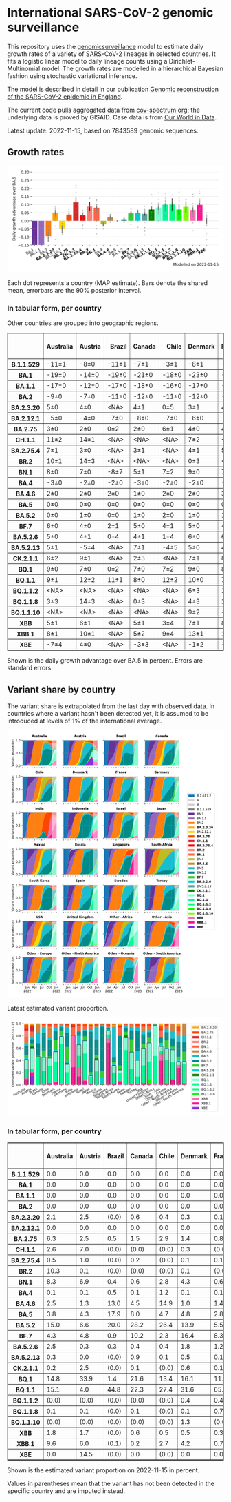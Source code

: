 # International SARS-CoV-2 genomic surveillance

This repository uses the [genomicsurveillance](https://github.com/gerstung-lab/genomicsurveillance) model to estimate daily growth rates of a variety of SARS-CoV-2 lineages in selected countries. It fits a logistic linear model to daily lineage counts using a Dirichlet-Multinomial model. The growth rates are modelled in a hierarchical Bayesian fashion using stochastic variational inference. 

The model is described in detail in our publication [Genomic reconstruction of the SARS-CoV-2 epidemic in England](https://www.nature.com/articles/s41586-021-04069-y).

The current code pulls aggregated data from [cov-spectrum.org](cov-spectrum.org); the underlying data is proved by GISAID. Case data is from [Our World in Data](https://ourworldindata.org/explorers/coronavirus-data-explorer).

Latest update: 2022-11-15, based on 7843589 genomic sequences.

## Growth rates
![Growth rates](plots/growth-rate-latest.png)

Each dot represents a country (MAP estimate). Bars denote the shared mean, errorbars are the 90% posterior interval.

### In tabular form, per country

Other countries are grouped into geographic regions.

<small><table border="1" class="dataframe">
  <thead>
    <tr style="text-align: right;">
      <th></th>
      <th>Australia</th>
      <th>Austria</th>
      <th>Brazil</th>
      <th>Canada</th>
      <th>Chile</th>
      <th>Denmark</th>
      <th>France</th>
      <th>Germany</th>
      <th>India</th>
      <th>Indonesia</th>
      <th>Israel</th>
      <th>Japan</th>
      <th>Mexico</th>
      <th>Other - Africa</th>
      <th>Other - Asia</th>
      <th>Other - Europe</th>
      <th>Other - North America</th>
      <th>Other - Oceania</th>
      <th>Other - South America</th>
      <th>Russia</th>
      <th>Singapore</th>
      <th>South Africa</th>
      <th>South Korea</th>
      <th>Spain</th>
      <th>Sweden</th>
      <th>Turkey</th>
      <th>USA</th>
      <th>United Kingdom</th>
    </tr>
  </thead>
  <tbody>
    <tr>
      <th>B.1.1.529</th>
      <td>-11±1</td>
      <td>-8±0</td>
      <td>-11±1</td>
      <td>-7±1</td>
      <td>-3±1</td>
      <td>-8±1</td>
      <td>-7±0</td>
      <td>-6±0</td>
      <td>-4±0</td>
      <td>-5±1</td>
      <td>-5±1</td>
      <td>-4±1</td>
      <td>-4±1</td>
      <td>-7±0</td>
      <td>-4±0</td>
      <td>-16±0</td>
      <td>-19±1</td>
      <td>-8±1</td>
      <td>-13±0</td>
      <td>-13±1</td>
      <td>-4±1</td>
      <td>-9±0</td>
      <td>1±1</td>
      <td>-3±1</td>
      <td>-8±0</td>
      <td>-15±1</td>
      <td>-3±0</td>
      <td>-13±0</td>
    </tr>
    <tr>
      <th>BA.1</th>
      <td>-19±0</td>
      <td>-14±0</td>
      <td>-19±0</td>
      <td>-21±0</td>
      <td>-18±0</td>
      <td>-23±0</td>
      <td>-17±0</td>
      <td>-20±0</td>
      <td>-12±0</td>
      <td>-13±0</td>
      <td>-23±0</td>
      <td>-21±0</td>
      <td>-18±0</td>
      <td>-15±0</td>
      <td>-11±0</td>
      <td>-20±0</td>
      <td>-21±0</td>
      <td>-17±0</td>
      <td>-18±0</td>
      <td>-18±0</td>
      <td>-14±0</td>
      <td>-15±0</td>
      <td>-20±0</td>
      <td>-19±0</td>
      <td>-21±0</td>
      <td>-22±0</td>
      <td>-18±0</td>
      <td>-23±0</td>
    </tr>
    <tr>
      <th>BA.1.1</th>
      <td>-17±0</td>
      <td>-12±0</td>
      <td>-17±0</td>
      <td>-18±0</td>
      <td>-16±0</td>
      <td>-17±0</td>
      <td>-15±0</td>
      <td>-17±0</td>
      <td>-11±0</td>
      <td>-15±0</td>
      <td>-19±0</td>
      <td>-18±0</td>
      <td>-17±0</td>
      <td>-14±0</td>
      <td>-10±0</td>
      <td>-17±0</td>
      <td>-19±0</td>
      <td>-13±0</td>
      <td>-18±0</td>
      <td>-17±0</td>
      <td>-8±0</td>
      <td>-13±0</td>
      <td>-16±0</td>
      <td>-17±0</td>
      <td>-17±0</td>
      <td>-17±0</td>
      <td>-15±0</td>
      <td>-20±0</td>
    </tr>
    <tr>
      <th>BA.2</th>
      <td>-9±0</td>
      <td>-7±0</td>
      <td>-11±0</td>
      <td>-12±0</td>
      <td>-11±0</td>
      <td>-12±0</td>
      <td>-7±0</td>
      <td>-11±0</td>
      <td>-4±0</td>
      <td>-7±0</td>
      <td>-11±0</td>
      <td>-10±0</td>
      <td>-10±0</td>
      <td>-7±0</td>
      <td>-6±0</td>
      <td>-10±0</td>
      <td>-12±0</td>
      <td>-9±0</td>
      <td>-11±0</td>
      <td>-13±0</td>
      <td>-4±0</td>
      <td>-8±0</td>
      <td>-9±0</td>
      <td>-9±0</td>
      <td>-12±0</td>
      <td>-9±0</td>
      <td>-9±0</td>
      <td>-12±0</td>
    </tr>
    <tr>
      <th>BA.2.3.20</th>
      <td>5±0</td>
      <td>4±0</td>
      <td>&lt;NA&gt;</td>
      <td>4±1</td>
      <td>0±5</td>
      <td>3±1</td>
      <td>4±1</td>
      <td>6±1</td>
      <td>3±5</td>
      <td>3±4</td>
      <td>7±1</td>
      <td>6±1</td>
      <td>&lt;NA&gt;</td>
      <td>9±4</td>
      <td>6±0</td>
      <td>8±1</td>
      <td>2±4</td>
      <td>6±2</td>
      <td>&lt;NA&gt;</td>
      <td>&lt;NA&gt;</td>
      <td>4±1</td>
      <td>-3±6</td>
      <td>5±0</td>
      <td>8±2</td>
      <td>5±3</td>
      <td>-11±5</td>
      <td>6±0</td>
      <td>5±1</td>
    </tr>
    <tr>
      <th>BA.2.12.1</th>
      <td>-5±0</td>
      <td>-4±0</td>
      <td>-7±0</td>
      <td>-8±0</td>
      <td>-7±0</td>
      <td>-6±0</td>
      <td>-3±0</td>
      <td>-4±0</td>
      <td>-5±0</td>
      <td>-4±0</td>
      <td>-7±0</td>
      <td>-7±0</td>
      <td>-7±0</td>
      <td>-4±0</td>
      <td>-3±0</td>
      <td>-4±0</td>
      <td>-7±0</td>
      <td>-6±0</td>
      <td>-7±0</td>
      <td>-6±1</td>
      <td>-2±0</td>
      <td>-2±1</td>
      <td>-5±0</td>
      <td>-4±0</td>
      <td>-6±0</td>
      <td>-5±0</td>
      <td>-6±0</td>
      <td>-5±0</td>
    </tr>
    <tr>
      <th>BA.2.75</th>
      <td>3±0</td>
      <td>2±0</td>
      <td>0±2</td>
      <td>2±0</td>
      <td>6±1</td>
      <td>4±0</td>
      <td>4±0</td>
      <td>4±0</td>
      <td>5±0</td>
      <td>7±1</td>
      <td>4±0</td>
      <td>2±0</td>
      <td>6±2</td>
      <td>3±1</td>
      <td>4±0</td>
      <td>4±0</td>
      <td>0±2</td>
      <td>3±0</td>
      <td>4±1</td>
      <td>4±1</td>
      <td>3±0</td>
      <td>1±1</td>
      <td>3±0</td>
      <td>6±0</td>
      <td>5±1</td>
      <td>4±0</td>
      <td>4±0</td>
      <td>4±0</td>
    </tr>
    <tr>
      <th>CH.1.1</th>
      <td>11±2</td>
      <td>14±1</td>
      <td>&lt;NA&gt;</td>
      <td>&lt;NA&gt;</td>
      <td>&lt;NA&gt;</td>
      <td>7±2</td>
      <td>&lt;NA&gt;</td>
      <td>11±3</td>
      <td>18±3</td>
      <td>14±3</td>
      <td>5±3</td>
      <td>7±3</td>
      <td>&lt;NA&gt;</td>
      <td>&lt;NA&gt;</td>
      <td>22±3</td>
      <td>13±2</td>
      <td>&lt;NA&gt;</td>
      <td>&lt;NA&gt;</td>
      <td>&lt;NA&gt;</td>
      <td>&lt;NA&gt;</td>
      <td>21±3</td>
      <td>&lt;NA&gt;</td>
      <td>6±2</td>
      <td>&lt;NA&gt;</td>
      <td>&lt;NA&gt;</td>
      <td>3±3</td>
      <td>12±2</td>
      <td>11±2</td>
    </tr>
    <tr>
      <th>BA.2.75.4</th>
      <td>7±1</td>
      <td>3±0</td>
      <td>&lt;NA&gt;</td>
      <td>3±1</td>
      <td>&lt;NA&gt;</td>
      <td>4±1</td>
      <td>5±1</td>
      <td>5±1</td>
      <td>6±0</td>
      <td>4±5</td>
      <td>1±2</td>
      <td>-5±3</td>
      <td>-2±4</td>
      <td>&lt;NA&gt;</td>
      <td>5±2</td>
      <td>4±1</td>
      <td>&lt;NA&gt;</td>
      <td>&lt;NA&gt;</td>
      <td>&lt;NA&gt;</td>
      <td>&lt;NA&gt;</td>
      <td>0±2</td>
      <td>-3±4</td>
      <td>2±2</td>
      <td>2±4</td>
      <td>&lt;NA&gt;</td>
      <td>&lt;NA&gt;</td>
      <td>4±0</td>
      <td>3±1</td>
    </tr>
    <tr>
      <th>BR.2</th>
      <td>10±1</td>
      <td>14±3</td>
      <td>&lt;NA&gt;</td>
      <td>&lt;NA&gt;</td>
      <td>&lt;NA&gt;</td>
      <td>0±3</td>
      <td>&lt;NA&gt;</td>
      <td>&lt;NA&gt;</td>
      <td>&lt;NA&gt;</td>
      <td>&lt;NA&gt;</td>
      <td>&lt;NA&gt;</td>
      <td>5±3</td>
      <td>&lt;NA&gt;</td>
      <td>&lt;NA&gt;</td>
      <td>&lt;NA&gt;</td>
      <td>&lt;NA&gt;</td>
      <td>&lt;NA&gt;</td>
      <td>&lt;NA&gt;</td>
      <td>&lt;NA&gt;</td>
      <td>&lt;NA&gt;</td>
      <td>&lt;NA&gt;</td>
      <td>&lt;NA&gt;</td>
      <td>8±3</td>
      <td>&lt;NA&gt;</td>
      <td>&lt;NA&gt;</td>
      <td>&lt;NA&gt;</td>
      <td>9±3</td>
      <td>&lt;NA&gt;</td>
    </tr>
    <tr>
      <th>BN.1</th>
      <td>8±0</td>
      <td>7±0</td>
      <td>-8±7</td>
      <td>5±1</td>
      <td>7±2</td>
      <td>9±0</td>
      <td>7±1</td>
      <td>7±1</td>
      <td>13±0</td>
      <td>13±1</td>
      <td>9±1</td>
      <td>9±1</td>
      <td>-3±6</td>
      <td>&lt;NA&gt;</td>
      <td>9±1</td>
      <td>10±1</td>
      <td>0±5</td>
      <td>5±2</td>
      <td>-5±7</td>
      <td>0±6</td>
      <td>7±1</td>
      <td>&lt;NA&gt;</td>
      <td>9±1</td>
      <td>10±3</td>
      <td>12±2</td>
      <td>9±3</td>
      <td>10±1</td>
      <td>8±0</td>
    </tr>
    <tr>
      <th>BA.4</th>
      <td>-3±0</td>
      <td>-2±0</td>
      <td>-2±0</td>
      <td>-3±0</td>
      <td>-2±0</td>
      <td>-2±0</td>
      <td>-1±0</td>
      <td>-2±0</td>
      <td>-3±0</td>
      <td>-2±0</td>
      <td>-2±0</td>
      <td>-3±0</td>
      <td>-2±0</td>
      <td>-3±0</td>
      <td>-2±0</td>
      <td>-2±0</td>
      <td>-2±0</td>
      <td>-3±0</td>
      <td>-3±0</td>
      <td>-5±1</td>
      <td>-2±0</td>
      <td>-2±0</td>
      <td>-3±0</td>
      <td>-1±0</td>
      <td>-2±0</td>
      <td>-2±0</td>
      <td>-2±0</td>
      <td>-2±0</td>
    </tr>
    <tr>
      <th>BA.4.6</th>
      <td>2±0</td>
      <td>2±0</td>
      <td>2±0</td>
      <td>1±0</td>
      <td>2±0</td>
      <td>2±0</td>
      <td>3±0</td>
      <td>2±0</td>
      <td>4±1</td>
      <td>4±0</td>
      <td>3±0</td>
      <td>1±0</td>
      <td>2±0</td>
      <td>2±0</td>
      <td>3±0</td>
      <td>2±0</td>
      <td>1±0</td>
      <td>2±0</td>
      <td>2±0</td>
      <td>-1±1</td>
      <td>2±1</td>
      <td>0±0</td>
      <td>1±0</td>
      <td>3±0</td>
      <td>3±0</td>
      <td>2±1</td>
      <td>2±0</td>
      <td>2±0</td>
    </tr>
    <tr>
      <th>BA.5</th>
      <td>0±0</td>
      <td>0±0</td>
      <td>0±0</td>
      <td>0±0</td>
      <td>0±0</td>
      <td>0±0</td>
      <td>0±0</td>
      <td>0±0</td>
      <td>0±0</td>
      <td>0±0</td>
      <td>0±0</td>
      <td>0±0</td>
      <td>0±0</td>
      <td>0±0</td>
      <td>0±0</td>
      <td>0±0</td>
      <td>0±0</td>
      <td>0±0</td>
      <td>0±0</td>
      <td>0±0</td>
      <td>0±0</td>
      <td>0±0</td>
      <td>0±0</td>
      <td>0±0</td>
      <td>0±0</td>
      <td>0±0</td>
      <td>0±0</td>
      <td>0±0</td>
    </tr>
    <tr>
      <th>BA.5.2</th>
      <td>0±0</td>
      <td>1±0</td>
      <td>0±0</td>
      <td>1±0</td>
      <td>2±0</td>
      <td>1±0</td>
      <td>1±0</td>
      <td>2±0</td>
      <td>1±0</td>
      <td>1±0</td>
      <td>1±0</td>
      <td>1±0</td>
      <td>1±0</td>
      <td>0±0</td>
      <td>0±0</td>
      <td>1±0</td>
      <td>0±0</td>
      <td>0±0</td>
      <td>1±0</td>
      <td>2±0</td>
      <td>1±0</td>
      <td>-1±0</td>
      <td>2±0</td>
      <td>1±0</td>
      <td>1±0</td>
      <td>1±0</td>
      <td>1±0</td>
      <td>1±0</td>
    </tr>
    <tr>
      <th>BF.7</th>
      <td>6±0</td>
      <td>4±0</td>
      <td>2±1</td>
      <td>5±0</td>
      <td>4±1</td>
      <td>5±0</td>
      <td>4±0</td>
      <td>5±0</td>
      <td>3±3</td>
      <td>4±1</td>
      <td>5±0</td>
      <td>5±0</td>
      <td>5±1</td>
      <td>4±1</td>
      <td>8±1</td>
      <td>3±0</td>
      <td>5±1</td>
      <td>4±1</td>
      <td>6±0</td>
      <td>5±0</td>
      <td>-2±5</td>
      <td>3±1</td>
      <td>7±1</td>
      <td>5±0</td>
      <td>5±0</td>
      <td>3±1</td>
      <td>5±0</td>
      <td>4±0</td>
    </tr>
    <tr>
      <th>BA.5.2.6</th>
      <td>5±0</td>
      <td>4±1</td>
      <td>0±4</td>
      <td>4±1</td>
      <td>1±4</td>
      <td>6±0</td>
      <td>6±0</td>
      <td>5±0</td>
      <td>6±1</td>
      <td>6±0</td>
      <td>5±0</td>
      <td>5±0</td>
      <td>-4±7</td>
      <td>3±1</td>
      <td>6±0</td>
      <td>5±0</td>
      <td>5±2</td>
      <td>6±2</td>
      <td>5±3</td>
      <td>6±1</td>
      <td>7±1</td>
      <td>1±0</td>
      <td>5±1</td>
      <td>5±1</td>
      <td>6±1</td>
      <td>5±0</td>
      <td>3±0</td>
      <td>5±0</td>
    </tr>
    <tr>
      <th>BA.5.2.13</th>
      <td>5±1</td>
      <td>-5±4</td>
      <td>&lt;NA&gt;</td>
      <td>7±1</td>
      <td>-4±5</td>
      <td>5±0</td>
      <td>4±1</td>
      <td>6±1</td>
      <td>-4±4</td>
      <td>4±1</td>
      <td>3±3</td>
      <td>-9±4</td>
      <td>-6±6</td>
      <td>&lt;NA&gt;</td>
      <td>5±2</td>
      <td>5±1</td>
      <td>&lt;NA&gt;</td>
      <td>&lt;NA&gt;</td>
      <td>&lt;NA&gt;</td>
      <td>2±6</td>
      <td>4±5</td>
      <td>-6±6</td>
      <td>9±4</td>
      <td>7±2</td>
      <td>1±2</td>
      <td>-1±3</td>
      <td>5±1</td>
      <td>5±0</td>
    </tr>
    <tr>
      <th>CK.2.1.1</th>
      <td>6±2</td>
      <td>9±1</td>
      <td>&lt;NA&gt;</td>
      <td>2±3</td>
      <td>&lt;NA&gt;</td>
      <td>7±1</td>
      <td>8±3</td>
      <td>7±1</td>
      <td>&lt;NA&gt;</td>
      <td>&lt;NA&gt;</td>
      <td>3±2</td>
      <td>6±3</td>
      <td>5±3</td>
      <td>&lt;NA&gt;</td>
      <td>&lt;NA&gt;</td>
      <td>6±2</td>
      <td>&lt;NA&gt;</td>
      <td>&lt;NA&gt;</td>
      <td>&lt;NA&gt;</td>
      <td>&lt;NA&gt;</td>
      <td>16±3</td>
      <td>5±3</td>
      <td>8±3</td>
      <td>11±2</td>
      <td>4±3</td>
      <td>&lt;NA&gt;</td>
      <td>8±2</td>
      <td>8±2</td>
    </tr>
    <tr>
      <th>BQ.1</th>
      <td>9±0</td>
      <td>7±0</td>
      <td>0±2</td>
      <td>7±0</td>
      <td>7±2</td>
      <td>9±0</td>
      <td>8±0</td>
      <td>8±0</td>
      <td>5±6</td>
      <td>13±1</td>
      <td>10±0</td>
      <td>7±1</td>
      <td>9±2</td>
      <td>7±0</td>
      <td>10±1</td>
      <td>8±0</td>
      <td>8±1</td>
      <td>5±2</td>
      <td>8±2</td>
      <td>&lt;NA&gt;</td>
      <td>17±2</td>
      <td>4±1</td>
      <td>7±1</td>
      <td>10±1</td>
      <td>11±1</td>
      <td>8±1</td>
      <td>8±0</td>
      <td>8±0</td>
    </tr>
    <tr>
      <th>BQ.1.1</th>
      <td>9±1</td>
      <td>12±2</td>
      <td>11±1</td>
      <td>8±0</td>
      <td>12±2</td>
      <td>10±0</td>
      <td>7±0</td>
      <td>9±0</td>
      <td>3±9</td>
      <td>16±2</td>
      <td>11±0</td>
      <td>10±1</td>
      <td>9±2</td>
      <td>6±1</td>
      <td>7±1</td>
      <td>11±0</td>
      <td>13±2</td>
      <td>6±8</td>
      <td>14±1</td>
      <td>&lt;NA&gt;</td>
      <td>17±2</td>
      <td>7±2</td>
      <td>9±1</td>
      <td>12±0</td>
      <td>13±1</td>
      <td>6±1</td>
      <td>10±0</td>
      <td>8±0</td>
    </tr>
    <tr>
      <th>BQ.1.1.2</th>
      <td>&lt;NA&gt;</td>
      <td>&lt;NA&gt;</td>
      <td>&lt;NA&gt;</td>
      <td>&lt;NA&gt;</td>
      <td>&lt;NA&gt;</td>
      <td>6±3</td>
      <td>16±3</td>
      <td>&lt;NA&gt;</td>
      <td>&lt;NA&gt;</td>
      <td>&lt;NA&gt;</td>
      <td>6±3</td>
      <td>&lt;NA&gt;</td>
      <td>&lt;NA&gt;</td>
      <td>&lt;NA&gt;</td>
      <td>&lt;NA&gt;</td>
      <td>9±3</td>
      <td>&lt;NA&gt;</td>
      <td>&lt;NA&gt;</td>
      <td>&lt;NA&gt;</td>
      <td>&lt;NA&gt;</td>
      <td>&lt;NA&gt;</td>
      <td>&lt;NA&gt;</td>
      <td>&lt;NA&gt;</td>
      <td>&lt;NA&gt;</td>
      <td>8±3</td>
      <td>&lt;NA&gt;</td>
      <td>12±3</td>
      <td>12±2</td>
    </tr>
    <tr>
      <th>BQ.1.1.8</th>
      <td>3±3</td>
      <td>14±3</td>
      <td>&lt;NA&gt;</td>
      <td>0±3</td>
      <td>&lt;NA&gt;</td>
      <td>4±3</td>
      <td>13±3</td>
      <td>6±3</td>
      <td>&lt;NA&gt;</td>
      <td>&lt;NA&gt;</td>
      <td>&lt;NA&gt;</td>
      <td>&lt;NA&gt;</td>
      <td>&lt;NA&gt;</td>
      <td>&lt;NA&gt;</td>
      <td>18±3</td>
      <td>9±3</td>
      <td>&lt;NA&gt;</td>
      <td>&lt;NA&gt;</td>
      <td>&lt;NA&gt;</td>
      <td>&lt;NA&gt;</td>
      <td>&lt;NA&gt;</td>
      <td>&lt;NA&gt;</td>
      <td>&lt;NA&gt;</td>
      <td>&lt;NA&gt;</td>
      <td>5±3</td>
      <td>1±4</td>
      <td>6±2</td>
      <td>12±1</td>
    </tr>
    <tr>
      <th>BQ.1.1.10</th>
      <td>&lt;NA&gt;</td>
      <td>&lt;NA&gt;</td>
      <td>&lt;NA&gt;</td>
      <td>&lt;NA&gt;</td>
      <td>&lt;NA&gt;</td>
      <td>9±2</td>
      <td>&lt;NA&gt;</td>
      <td>9±3</td>
      <td>&lt;NA&gt;</td>
      <td>&lt;NA&gt;</td>
      <td>6±3</td>
      <td>&lt;NA&gt;</td>
      <td>&lt;NA&gt;</td>
      <td>&lt;NA&gt;</td>
      <td>&lt;NA&gt;</td>
      <td>13±3</td>
      <td>&lt;NA&gt;</td>
      <td>&lt;NA&gt;</td>
      <td>&lt;NA&gt;</td>
      <td>&lt;NA&gt;</td>
      <td>&lt;NA&gt;</td>
      <td>&lt;NA&gt;</td>
      <td>&lt;NA&gt;</td>
      <td>&lt;NA&gt;</td>
      <td>8±3</td>
      <td>&lt;NA&gt;</td>
      <td>13±3</td>
      <td>2±3</td>
    </tr>
    <tr>
      <th>XBB</th>
      <td>5±1</td>
      <td>6±1</td>
      <td>&lt;NA&gt;</td>
      <td>5±1</td>
      <td>3±4</td>
      <td>7±1</td>
      <td>8±2</td>
      <td>4±1</td>
      <td>15±0</td>
      <td>16±1</td>
      <td>9±1</td>
      <td>6±1</td>
      <td>&lt;NA&gt;</td>
      <td>11±3</td>
      <td>8±1</td>
      <td>7±1</td>
      <td>&lt;NA&gt;</td>
      <td>7±3</td>
      <td>1±5</td>
      <td>&lt;NA&gt;</td>
      <td>8±0</td>
      <td>-1±4</td>
      <td>7±2</td>
      <td>5±4</td>
      <td>2±2</td>
      <td>-6±5</td>
      <td>8±1</td>
      <td>7±1</td>
    </tr>
    <tr>
      <th>XBB.1</th>
      <td>8±1</td>
      <td>10±1</td>
      <td>&lt;NA&gt;</td>
      <td>5±2</td>
      <td>9±4</td>
      <td>13±1</td>
      <td>12±3</td>
      <td>7±2</td>
      <td>17±1</td>
      <td>18±3</td>
      <td>11±1</td>
      <td>7±2</td>
      <td>&lt;NA&gt;</td>
      <td>&lt;NA&gt;</td>
      <td>10±1</td>
      <td>12±1</td>
      <td>7±4</td>
      <td>14±2</td>
      <td>7±4</td>
      <td>&lt;NA&gt;</td>
      <td>9±0</td>
      <td>7±4</td>
      <td>10±2</td>
      <td>10±4</td>
      <td>7±3</td>
      <td>2±5</td>
      <td>10±1</td>
      <td>13±1</td>
    </tr>
    <tr>
      <th>XBE</th>
      <td>-7±4</td>
      <td>4±0</td>
      <td>&lt;NA&gt;</td>
      <td>-3±3</td>
      <td>&lt;NA&gt;</td>
      <td>-1±2</td>
      <td>-1±2</td>
      <td>1±1</td>
      <td>-2±2</td>
      <td>-9±4</td>
      <td>-1±3</td>
      <td>&lt;NA&gt;</td>
      <td>&lt;NA&gt;</td>
      <td>&lt;NA&gt;</td>
      <td>-3±2</td>
      <td>1±1</td>
      <td>-12±7</td>
      <td>&lt;NA&gt;</td>
      <td>&lt;NA&gt;</td>
      <td>&lt;NA&gt;</td>
      <td>&lt;NA&gt;</td>
      <td>&lt;NA&gt;</td>
      <td>3±0</td>
      <td>&lt;NA&gt;</td>
      <td>5±3</td>
      <td>&lt;NA&gt;</td>
      <td>3±1</td>
      <td>2±1</td>
    </tr>
  </tbody>
</table></small>

Shown is the daily growth advantage over BA.5 in percent. Errors are standard errors.

## Variant share by country

The variant share is extrapolated from the last day with observed data. In countries where a variant hasn't been detected yet, it is assumed to be introduced at levels of 1% of the international average. 

![Variant share by country](plots/variant-share-latest.png)

Latest estimated variant proportion.

![Variant share by country](plots/variant-share-bar.png)

### In tabular form, per country

<small><table border="1" class="dataframe">
  <thead>
    <tr style="text-align: right;">
      <th></th>
      <th>Australia</th>
      <th>Austria</th>
      <th>Brazil</th>
      <th>Canada</th>
      <th>Chile</th>
      <th>Denmark</th>
      <th>France</th>
      <th>Germany</th>
      <th>India</th>
      <th>Indonesia</th>
      <th>Israel</th>
      <th>Japan</th>
      <th>Mexico</th>
      <th>Russia</th>
      <th>Singapore</th>
      <th>South Africa</th>
      <th>South Korea</th>
      <th>Spain</th>
      <th>Sweden</th>
      <th>Turkey</th>
      <th>USA</th>
      <th>United Kingdom</th>
      <th>Other - Africa</th>
      <th>Other - Asia</th>
      <th>Other - Europe</th>
      <th>Other - North America</th>
      <th>Other - Oceania</th>
      <th>Other - South America</th>
    </tr>
  </thead>
  <tbody>
    <tr>
      <th>B.1.1.529</th>
      <td>0.0</td>
      <td>0.0</td>
      <td>0.0</td>
      <td>0.0</td>
      <td>0.0</td>
      <td>0.0</td>
      <td>0.0</td>
      <td>0.0</td>
      <td>0.0</td>
      <td>0.0</td>
      <td>0.0</td>
      <td>0.0</td>
      <td>0.0</td>
      <td>0.0</td>
      <td>0.0</td>
      <td>0.0</td>
      <td>0.0</td>
      <td>0.0</td>
      <td>0.0</td>
      <td>0.0</td>
      <td>0.0</td>
      <td>0.0</td>
      <td>0.0</td>
      <td>0.0</td>
      <td>0.0</td>
      <td>0.0</td>
      <td>0.0</td>
      <td>0.0</td>
    </tr>
    <tr>
      <th>BA.1</th>
      <td>0.0</td>
      <td>0.0</td>
      <td>0.0</td>
      <td>0.0</td>
      <td>0.0</td>
      <td>0.0</td>
      <td>0.0</td>
      <td>0.0</td>
      <td>0.0</td>
      <td>0.0</td>
      <td>0.0</td>
      <td>0.0</td>
      <td>0.0</td>
      <td>0.0</td>
      <td>0.0</td>
      <td>0.0</td>
      <td>0.0</td>
      <td>0.0</td>
      <td>0.0</td>
      <td>0.0</td>
      <td>0.0</td>
      <td>0.0</td>
      <td>0.0</td>
      <td>0.0</td>
      <td>0.0</td>
      <td>0.0</td>
      <td>0.0</td>
      <td>0.0</td>
    </tr>
    <tr>
      <th>BA.1.1</th>
      <td>0.0</td>
      <td>0.0</td>
      <td>0.0</td>
      <td>0.0</td>
      <td>0.0</td>
      <td>0.0</td>
      <td>0.0</td>
      <td>0.0</td>
      <td>0.0</td>
      <td>0.0</td>
      <td>0.0</td>
      <td>0.0</td>
      <td>0.0</td>
      <td>0.0</td>
      <td>0.0</td>
      <td>0.0</td>
      <td>0.0</td>
      <td>0.0</td>
      <td>0.0</td>
      <td>0.0</td>
      <td>0.0</td>
      <td>0.0</td>
      <td>0.0</td>
      <td>0.0</td>
      <td>0.0</td>
      <td>0.0</td>
      <td>0.0</td>
      <td>0.0</td>
    </tr>
    <tr>
      <th>BA.2</th>
      <td>0.0</td>
      <td>0.0</td>
      <td>0.0</td>
      <td>0.0</td>
      <td>0.0</td>
      <td>0.0</td>
      <td>0.0</td>
      <td>0.0</td>
      <td>0.0</td>
      <td>0.0</td>
      <td>0.0</td>
      <td>0.0</td>
      <td>0.0</td>
      <td>0.0</td>
      <td>0.0</td>
      <td>0.0</td>
      <td>0.0</td>
      <td>0.0</td>
      <td>0.0</td>
      <td>0.0</td>
      <td>0.0</td>
      <td>0.0</td>
      <td>0.0</td>
      <td>0.0</td>
      <td>0.0</td>
      <td>0.0</td>
      <td>0.0</td>
      <td>0.0</td>
    </tr>
    <tr>
      <th>BA.2.3.20</th>
      <td>2.1</td>
      <td>2.5</td>
      <td>(0.0)</td>
      <td>0.6</td>
      <td>0.4</td>
      <td>0.3</td>
      <td>0.1</td>
      <td>0.6</td>
      <td>0.0</td>
      <td>0.1</td>
      <td>1.3</td>
      <td>2.0</td>
      <td>(0.0)</td>
      <td>(0.0)</td>
      <td>0.5</td>
      <td>0.6</td>
      <td>2.9</td>
      <td>0.3</td>
      <td>0.3</td>
      <td>0.0</td>
      <td>0.8</td>
      <td>0.2</td>
      <td>1.1</td>
      <td>3.5</td>
      <td>0.7</td>
      <td>0.9</td>
      <td>5.0</td>
      <td>(0.0)</td>
    </tr>
    <tr>
      <th>BA.2.12.1</th>
      <td>0.0</td>
      <td>0.0</td>
      <td>0.0</td>
      <td>0.0</td>
      <td>0.0</td>
      <td>0.0</td>
      <td>0.0</td>
      <td>0.0</td>
      <td>0.0</td>
      <td>0.0</td>
      <td>0.0</td>
      <td>0.0</td>
      <td>0.0</td>
      <td>0.0</td>
      <td>0.0</td>
      <td>0.0</td>
      <td>0.0</td>
      <td>0.0</td>
      <td>0.0</td>
      <td>0.0</td>
      <td>0.0</td>
      <td>0.0</td>
      <td>0.0</td>
      <td>0.0</td>
      <td>0.0</td>
      <td>0.0</td>
      <td>0.0</td>
      <td>0.0</td>
    </tr>
    <tr>
      <th>BA.2.75</th>
      <td>6.3</td>
      <td>2.5</td>
      <td>0.5</td>
      <td>1.5</td>
      <td>2.9</td>
      <td>1.4</td>
      <td>0.8</td>
      <td>1.6</td>
      <td>2.9</td>
      <td>2.8</td>
      <td>1.9</td>
      <td>0.9</td>
      <td>3.2</td>
      <td>1.9</td>
      <td>3.6</td>
      <td>1.2</td>
      <td>2.2</td>
      <td>1.4</td>
      <td>1.1</td>
      <td>3.6</td>
      <td>1.6</td>
      <td>2.6</td>
      <td>0.3</td>
      <td>5.9</td>
      <td>1.8</td>
      <td>0.2</td>
      <td>7.3</td>
      <td>0.9</td>
    </tr>
    <tr>
      <th>CH.1.1</th>
      <td>2.6</td>
      <td>7.0</td>
      <td>(0.0)</td>
      <td>(0.0)</td>
      <td>(0.0)</td>
      <td>0.3</td>
      <td>(0.0)</td>
      <td>0.2</td>
      <td>2.9</td>
      <td>0.9</td>
      <td>0.2</td>
      <td>0.6</td>
      <td>(0.0)</td>
      <td>(0.0)</td>
      <td>0.4</td>
      <td>(0.0)</td>
      <td>1.0</td>
      <td>(0.0)</td>
      <td>(0.0)</td>
      <td>0.3</td>
      <td>0.7</td>
      <td>1.1</td>
      <td>(0.0)</td>
      <td>1.3</td>
      <td>0.9</td>
      <td>(0.0)</td>
      <td>(0.0)</td>
      <td>(0.0)</td>
    </tr>
    <tr>
      <th>BA.2.75.4</th>
      <td>0.5</td>
      <td>1.0</td>
      <td>(0.0)</td>
      <td>0.2</td>
      <td>(0.0)</td>
      <td>0.1</td>
      <td>0.1</td>
      <td>0.2</td>
      <td>0.2</td>
      <td>0.0</td>
      <td>0.1</td>
      <td>0.0</td>
      <td>0.1</td>
      <td>(0.0)</td>
      <td>0.0</td>
      <td>0.1</td>
      <td>0.0</td>
      <td>0.1</td>
      <td>(0.0)</td>
      <td>(0.0)</td>
      <td>0.1</td>
      <td>0.1</td>
      <td>(0.0)</td>
      <td>0.1</td>
      <td>0.1</td>
      <td>(0.0)</td>
      <td>(0.0)</td>
      <td>(0.0)</td>
    </tr>
    <tr>
      <th>BR.2</th>
      <td>10.3</td>
      <td>0.1</td>
      <td>(0.0)</td>
      <td>(0.0)</td>
      <td>(0.0)</td>
      <td>0.1</td>
      <td>(0.0)</td>
      <td>(0.0)</td>
      <td>(0.0)</td>
      <td>(0.0)</td>
      <td>(0.0)</td>
      <td>0.1</td>
      <td>(0.0)</td>
      <td>(0.0)</td>
      <td>(0.0)</td>
      <td>(0.0)</td>
      <td>0.3</td>
      <td>(0.0)</td>
      <td>(0.0)</td>
      <td>(0.0)</td>
      <td>0.0</td>
      <td>(0.0)</td>
      <td>(0.0)</td>
      <td>(0.0)</td>
      <td>(0.0)</td>
      <td>(0.0)</td>
      <td>(0.0)</td>
      <td>(0.0)</td>
    </tr>
    <tr>
      <th>BN.1</th>
      <td>8.3</td>
      <td>6.9</td>
      <td>0.4</td>
      <td>0.6</td>
      <td>2.8</td>
      <td>4.3</td>
      <td>0.6</td>
      <td>2.7</td>
      <td>13.0</td>
      <td>8.5</td>
      <td>5.8</td>
      <td>6.1</td>
      <td>1.0</td>
      <td>0.2</td>
      <td>2.7</td>
      <td>(0.1)</td>
      <td>11.8</td>
      <td>1.3</td>
      <td>3.3</td>
      <td>3.0</td>
      <td>3.2</td>
      <td>5.1</td>
      <td>(0.0)</td>
      <td>10.7</td>
      <td>4.3</td>
      <td>0.9</td>
      <td>2.9</td>
      <td>0.1</td>
    </tr>
    <tr>
      <th>BA.4</th>
      <td>0.1</td>
      <td>0.1</td>
      <td>0.5</td>
      <td>0.1</td>
      <td>1.2</td>
      <td>0.1</td>
      <td>0.1</td>
      <td>0.1</td>
      <td>0.0</td>
      <td>0.0</td>
      <td>0.1</td>
      <td>0.0</td>
      <td>0.4</td>
      <td>0.0</td>
      <td>0.0</td>
      <td>3.0</td>
      <td>0.0</td>
      <td>0.0</td>
      <td>0.1</td>
      <td>0.0</td>
      <td>0.1</td>
      <td>0.0</td>
      <td>0.0</td>
      <td>0.0</td>
      <td>0.1</td>
      <td>0.5</td>
      <td>0.1</td>
      <td>0.2</td>
    </tr>
    <tr>
      <th>BA.4.6</th>
      <td>2.5</td>
      <td>1.3</td>
      <td>13.0</td>
      <td>4.5</td>
      <td>14.9</td>
      <td>1.0</td>
      <td>1.4</td>
      <td>1.0</td>
      <td>0.0</td>
      <td>0.4</td>
      <td>0.7</td>
      <td>0.2</td>
      <td>2.6</td>
      <td>0.0</td>
      <td>0.0</td>
      <td>2.1</td>
      <td>0.1</td>
      <td>1.5</td>
      <td>1.4</td>
      <td>0.1</td>
      <td>5.0</td>
      <td>1.5</td>
      <td>0.3</td>
      <td>0.3</td>
      <td>1.3</td>
      <td>10.2</td>
      <td>4.8</td>
      <td>17.0</td>
    </tr>
    <tr>
      <th>BA.5</th>
      <td>3.8</td>
      <td>4.3</td>
      <td>17.9</td>
      <td>8.0</td>
      <td>4.7</td>
      <td>4.8</td>
      <td>2.8</td>
      <td>9.0</td>
      <td>0.0</td>
      <td>0.2</td>
      <td>2.2</td>
      <td>3.6</td>
      <td>18.6</td>
      <td>3.2</td>
      <td>0.1</td>
      <td>48.6</td>
      <td>1.7</td>
      <td>3.4</td>
      <td>5.1</td>
      <td>4.9</td>
      <td>6.0</td>
      <td>3.5</td>
      <td>0.6</td>
      <td>1.0</td>
      <td>5.1</td>
      <td>12.1</td>
      <td>9.0</td>
      <td>12.6</td>
    </tr>
    <tr>
      <th>BA.5.2</th>
      <td>15.0</td>
      <td>6.6</td>
      <td>20.0</td>
      <td>28.2</td>
      <td>26.4</td>
      <td>13.9</td>
      <td>5.5</td>
      <td>22.8</td>
      <td>0.0</td>
      <td>7.2</td>
      <td>8.6</td>
      <td>65.6</td>
      <td>25.3</td>
      <td>72.0</td>
      <td>2.2</td>
      <td>7.2</td>
      <td>48.3</td>
      <td>5.3</td>
      <td>14.3</td>
      <td>32.6</td>
      <td>15.8</td>
      <td>8.8</td>
      <td>0.7</td>
      <td>8.6</td>
      <td>13.1</td>
      <td>12.7</td>
      <td>24.8</td>
      <td>14.9</td>
    </tr>
    <tr>
      <th>BF.7</th>
      <td>4.3</td>
      <td>4.8</td>
      <td>0.9</td>
      <td>10.2</td>
      <td>2.3</td>
      <td>16.4</td>
      <td>8.3</td>
      <td>24.0</td>
      <td>0.0</td>
      <td>0.1</td>
      <td>6.0</td>
      <td>3.5</td>
      <td>4.9</td>
      <td>10.7</td>
      <td>0.0</td>
      <td>2.1</td>
      <td>5.0</td>
      <td>5.3</td>
      <td>18.9</td>
      <td>1.2</td>
      <td>5.3</td>
      <td>5.5</td>
      <td>0.6</td>
      <td>1.4</td>
      <td>11.9</td>
      <td>2.6</td>
      <td>3.5</td>
      <td>14.5</td>
    </tr>
    <tr>
      <th>BA.5.2.6</th>
      <td>2.5</td>
      <td>0.3</td>
      <td>0.3</td>
      <td>0.4</td>
      <td>0.4</td>
      <td>1.8</td>
      <td>1.2</td>
      <td>1.8</td>
      <td>0.0</td>
      <td>14.3</td>
      <td>0.7</td>
      <td>2.2</td>
      <td>0.3</td>
      <td>10.7</td>
      <td>1.7</td>
      <td>2.9</td>
      <td>1.2</td>
      <td>0.3</td>
      <td>1.8</td>
      <td>13.9</td>
      <td>0.8</td>
      <td>1.4</td>
      <td>0.4</td>
      <td>4.5</td>
      <td>1.4</td>
      <td>2.5</td>
      <td>4.7</td>
      <td>1.6</td>
    </tr>
    <tr>
      <th>BA.5.2.13</th>
      <td>0.3</td>
      <td>0.0</td>
      <td>(0.0)</td>
      <td>0.9</td>
      <td>0.1</td>
      <td>0.5</td>
      <td>0.1</td>
      <td>0.4</td>
      <td>0.0</td>
      <td>0.1</td>
      <td>0.1</td>
      <td>0.0</td>
      <td>0.1</td>
      <td>0.2</td>
      <td>0.0</td>
      <td>0.1</td>
      <td>0.6</td>
      <td>0.2</td>
      <td>0.0</td>
      <td>0.0</td>
      <td>0.2</td>
      <td>1.5</td>
      <td>(0.0)</td>
      <td>0.1</td>
      <td>0.2</td>
      <td>(0.0)</td>
      <td>(0.0)</td>
      <td>(0.0)</td>
    </tr>
    <tr>
      <th>CK.2.1.1</th>
      <td>0.2</td>
      <td>2.5</td>
      <td>(0.0)</td>
      <td>0.1</td>
      <td>(0.0)</td>
      <td>0.6</td>
      <td>0.1</td>
      <td>2.1</td>
      <td>(0.0)</td>
      <td>(0.0)</td>
      <td>0.1</td>
      <td>0.1</td>
      <td>3.1</td>
      <td>(0.0)</td>
      <td>0.2</td>
      <td>0.9</td>
      <td>0.3</td>
      <td>3.8</td>
      <td>0.4</td>
      <td>(0.0)</td>
      <td>0.4</td>
      <td>0.2</td>
      <td>(0.0)</td>
      <td>(0.0)</td>
      <td>0.1</td>
      <td>(0.0)</td>
      <td>(0.0)</td>
      <td>(0.0)</td>
    </tr>
    <tr>
      <th>BQ.1</th>
      <td>14.8</td>
      <td>33.9</td>
      <td>1.4</td>
      <td>21.6</td>
      <td>13.4</td>
      <td>16.1</td>
      <td>11.7</td>
      <td>12.8</td>
      <td>0.2</td>
      <td>17.9</td>
      <td>21.1</td>
      <td>1.8</td>
      <td>18.6</td>
      <td>(0.2)</td>
      <td>6.5</td>
      <td>11.0</td>
      <td>4.6</td>
      <td>20.1</td>
      <td>26.8</td>
      <td>26.6</td>
      <td>28.1</td>
      <td>30.4</td>
      <td>48.8</td>
      <td>7.3</td>
      <td>18.6</td>
      <td>20.3</td>
      <td>5.4</td>
      <td>3.8</td>
    </tr>
    <tr>
      <th>BQ.1.1</th>
      <td>15.1</td>
      <td>4.0</td>
      <td>44.8</td>
      <td>22.3</td>
      <td>27.4</td>
      <td>31.6</td>
      <td>65.0</td>
      <td>19.6</td>
      <td>0.0</td>
      <td>18.5</td>
      <td>42.6</td>
      <td>10.8</td>
      <td>21.7</td>
      <td>(0.5)</td>
      <td>6.3</td>
      <td>17.9</td>
      <td>13.2</td>
      <td>56.5</td>
      <td>23.2</td>
      <td>12.2</td>
      <td>27.9</td>
      <td>26.0</td>
      <td>44.1</td>
      <td>4.2</td>
      <td>36.5</td>
      <td>28.1</td>
      <td>0.3</td>
      <td>31.5</td>
    </tr>
    <tr>
      <th>BQ.1.1.2</th>
      <td>(0.0)</td>
      <td>(0.0)</td>
      <td>(0.0)</td>
      <td>(0.0)</td>
      <td>(0.0)</td>
      <td>0.4</td>
      <td>0.4</td>
      <td>(0.0)</td>
      <td>(0.0)</td>
      <td>(0.0)</td>
      <td>0.3</td>
      <td>(0.0)</td>
      <td>(0.0)</td>
      <td>(0.0)</td>
      <td>(0.0)</td>
      <td>(0.0)</td>
      <td>(0.0)</td>
      <td>(0.0)</td>
      <td>0.4</td>
      <td>(0.0)</td>
      <td>0.3</td>
      <td>3.2</td>
      <td>(0.0)</td>
      <td>(0.0)</td>
      <td>0.4</td>
      <td>(0.0)</td>
      <td>(0.0)</td>
      <td>(0.0)</td>
    </tr>
    <tr>
      <th>BQ.1.1.8</th>
      <td>0.1</td>
      <td>0.1</td>
      <td>(0.0)</td>
      <td>0.1</td>
      <td>(0.0)</td>
      <td>0.1</td>
      <td>0.7</td>
      <td>0.1</td>
      <td>(0.0)</td>
      <td>(0.0)</td>
      <td>(0.0)</td>
      <td>(0.0)</td>
      <td>(0.0)</td>
      <td>(0.0)</td>
      <td>(0.0)</td>
      <td>(0.0)</td>
      <td>(0.0)</td>
      <td>(0.0)</td>
      <td>0.5</td>
      <td>0.2</td>
      <td>0.1</td>
      <td>6.1</td>
      <td>(0.0)</td>
      <td>1.0</td>
      <td>0.2</td>
      <td>(0.0)</td>
      <td>(0.0)</td>
      <td>(0.0)</td>
    </tr>
    <tr>
      <th>BQ.1.1.10</th>
      <td>(0.0)</td>
      <td>(0.0)</td>
      <td>(0.0)</td>
      <td>(0.0)</td>
      <td>(0.0)</td>
      <td>1.3</td>
      <td>(0.0)</td>
      <td>0.3</td>
      <td>(0.0)</td>
      <td>(0.0)</td>
      <td>0.3</td>
      <td>(0.0)</td>
      <td>(0.0)</td>
      <td>(0.0)</td>
      <td>(0.0)</td>
      <td>(0.0)</td>
      <td>(0.0)</td>
      <td>(0.0)</td>
      <td>1.3</td>
      <td>(0.0)</td>
      <td>0.2</td>
      <td>0.1</td>
      <td>(0.0)</td>
      <td>(0.0)</td>
      <td>0.6</td>
      <td>(0.0)</td>
      <td>(0.0)</td>
      <td>(0.0)</td>
    </tr>
    <tr>
      <th>XBB</th>
      <td>1.8</td>
      <td>1.7</td>
      <td>(0.0)</td>
      <td>0.6</td>
      <td>0.5</td>
      <td>0.5</td>
      <td>0.3</td>
      <td>0.1</td>
      <td>52.0</td>
      <td>15.2</td>
      <td>1.3</td>
      <td>0.7</td>
      <td>(0.0)</td>
      <td>(0.1)</td>
      <td>7.2</td>
      <td>0.3</td>
      <td>1.0</td>
      <td>0.2</td>
      <td>0.2</td>
      <td>0.0</td>
      <td>0.6</td>
      <td>0.5</td>
      <td>3.1</td>
      <td>10.7</td>
      <td>0.5</td>
      <td>(0.0)</td>
      <td>4.2</td>
      <td>0.5</td>
    </tr>
    <tr>
      <th>XBB.1</th>
      <td>9.6</td>
      <td>6.0</td>
      <td>(0.1)</td>
      <td>0.2</td>
      <td>2.7</td>
      <td>4.2</td>
      <td>0.7</td>
      <td>0.7</td>
      <td>28.7</td>
      <td>13.7</td>
      <td>6.6</td>
      <td>1.8</td>
      <td>(0.1)</td>
      <td>(0.2)</td>
      <td>68.5</td>
      <td>2.1</td>
      <td>5.6</td>
      <td>0.3</td>
      <td>1.0</td>
      <td>1.1</td>
      <td>2.6</td>
      <td>2.2</td>
      <td>(0.1)</td>
      <td>39.4</td>
      <td>2.4</td>
      <td>8.9</td>
      <td>28.0</td>
      <td>2.4</td>
    </tr>
    <tr>
      <th>XBE</th>
      <td>0.0</td>
      <td>14.5</td>
      <td>(0.0)</td>
      <td>0.0</td>
      <td>(0.0)</td>
      <td>0.0</td>
      <td>0.0</td>
      <td>0.0</td>
      <td>0.0</td>
      <td>0.0</td>
      <td>0.0</td>
      <td>(0.0)</td>
      <td>(0.0)</td>
      <td>(0.0)</td>
      <td>(0.0)</td>
      <td>(0.0)</td>
      <td>0.3</td>
      <td>(0.0)</td>
      <td>0.1</td>
      <td>(0.0)</td>
      <td>0.1</td>
      <td>0.0</td>
      <td>(0.0)</td>
      <td>0.0</td>
      <td>0.0</td>
      <td>0.1</td>
      <td>(0.0)</td>
      <td>(0.0)</td>
    </tr>
  </tbody>
</table></small>

Shown is the estimated variant proportion on 2022-11-15 in percent. 

Values in parentheses mean that the variant has not been detected in the specific country and are imputed instead.
